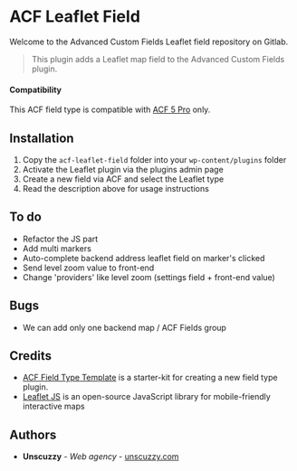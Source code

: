 # ACF Leaflet Field

Welcome to the Advanced Custom Fields Leaflet field repository on Gitlab.

> This plugin adds a Leaflet map field to the Advanced Custom Fields plugin.

#### Compatibility 
This ACF field type is compatible with [ACF 5 Pro](https://www.advancedcustomfields.com/pro/) only.

## Installation
1. Copy the `acf-leaflet-field` folder into your `wp-content/plugins` folder
2. Activate the Leaflet plugin via the plugins admin page
3. Create a new field via ACF and select the Leaflet type
4. Read the description above for usage instructions 


## To do
* Refactor the JS part
* Add multi markers
* Auto-complete backend address leaflet field on marker's clicked
* Send level zoom value to front-end
* Change 'providers' like level zoom (settings field + front-end value)

## Bugs
* We can add only one backend map / ACF Fields group

## Credits
* [ACF Field Type Template](https://www.advancedcustomfields.com/resources/creating-a-new-field-type/)
is a starter-kit for creating a new field type plugin.
* [Leaflet JS](https://leafletjs.com/) is an open-source JavaScript library 
for mobile-friendly interactive maps

## Authors
* **Unscuzzy** - *Web agency* - [unscuzzy.com](https://unscuzzy.com)


